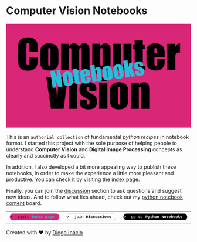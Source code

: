 # Computer Vision Notebooks

[![Computer Vision Notebooks](social-preview.png)](https://diegoinacio.github.io/computer-vision-notebooks/)

This is an `authorial collection` of fundamental _python recipes_ in notebook format. I started this project with the sole purpose of helping people to understand **Computer Vision** and **Digital Image Processing** concepts as clearly and succinctly as I could.

In addition, I also developed a bit more appealing way to publish these notebooks, in order to make the experience a little more pleasant and productive. You can check it by visiting the [index page](https://diegoinacio.github.io/computer-vision-notebooks/).

Finally, you can join the [discussion](https://github.com/diegoinacio/computer-vision-notebooks/discussions) section to ask questions and suggest new ideas. And to follow what lies ahead, check out my [python notebook content](https://github.com/users/diegoinacio/projects/6) board.

|                                                                                                                         |                                                                                                                                   |                                                                                                                      |
| :---------------------------------------------------------------------------------------------------------------------- | :-------------------------------------------------------------------------------------------------------------------------------: | -------------------------------------------------------------------------------------------------------------------: |
| [![visit index page](docs/assets/icons/visit_index_page.svg)](https://diegoinacio.github.io/computer-vision-notebooks/) | [![join discussion](docs/assets/icons/join_discussion.svg)](https://github.com/diegoinacio/computer-vision-notebooks/discussions) | [![go python notebooks](docs/assets/icons/go_python_notebooks.svg)](https://diegoinacio.github.io/python-notebooks/) |

Created with ❤️ by [Diego Inácio](https://diegoinacio.github.io/)
